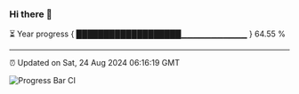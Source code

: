 ### Hi there 👋

⏳ Year progress { ███████████████████▁▁▁▁▁▁▁▁▁▁▁ } 64.55 %

---

⏰ Updated on Sat, 24 Aug 2024 06:16:19 GMT

![Progress Bar CI](https://github.com/liununu/liununu/workflows/Progress%20Bar%20CI/badge.svg)
